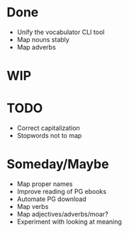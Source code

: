 # Done

* Unify the vocabulator CLI tool
* Map nouns stably
* Map adverbs

# WIP


# TODO

* Correct capitalization
* Stopwords not to map

# Someday/Maybe

* Map proper names
* Improve reading of PG ebooks
* Automate PG download
* Map verbs
* Map adjectives/adverbs/moar?
* Experiment with looking at meaning
